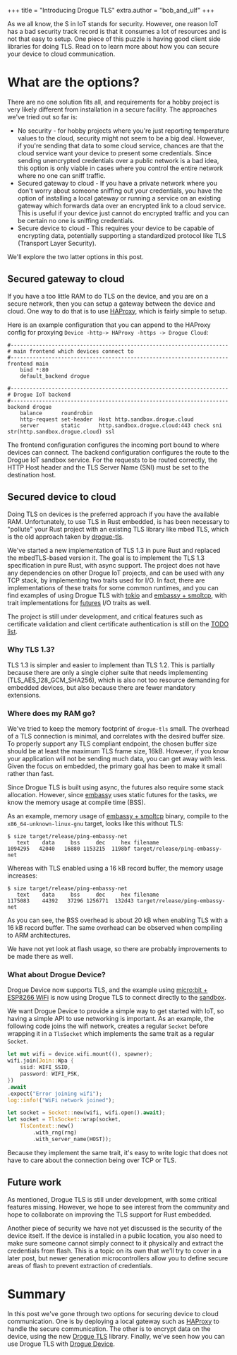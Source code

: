 +++
title = "Introducing Drogue TLS"
extra.author = "bob_and_ulf"
+++

As we all know, the S in IoT stands for security. However, one reason IoT has a bad security track record is that it consumes a lot of resources and is not that easy to setup. One piece of this puzzle is having good client side libraries for doing TLS. Read on to learn more about how you can secure your device to cloud communication.

<!-- more -->

# What are the options?

There are no one solution fits all, and requirements for a hobby project is very likely different from installation in a secure facility. The approaches we've tried out so far is:

* No security - for hobby projects where you're just reporting temperature values to the cloud, security might not seem to be a big deal. However, if you're sending that data to some cloud service, chances are that the cloud service want your device to present some credentials. Since sending unencrypted credentials over a public network is a bad idea, this option is only viable in cases where you control the entire network where no one can sniff traffic. 
* Secured gateway to cloud - If you have a private network where you don't worry about someone sniffing out your credentials, you have the option of installing a local gateway or running a service on an existing gateway which forwards data over an encrypted link to a cloud service. This is useful if your device just cannot do encrypted traffic and you can be certain no one is sniffing credentials.
* Secure device to cloud - This requires your device to be capable of encrypting data, potentially supporting a standardized protocol like TLS (Transport Layer Security).

We'll explore the two latter options in this post.

## Secured gateway to cloud

If you have a too little RAM to do TLS on the device, and you are on a secure network, then you can setup a gateway between the device and cloud. One way to do that is to use [HAProxy](http://www.haproxy.org/), which is fairly simple to setup. 

Here is an example configuration that you can append to the HAProxy config for proxying `Device -http-> HAProxy -https -> Drogue Cloud`:

```
#---------------------------------------------------------------------
# main frontend which devices connect to
#---------------------------------------------------------------------
frontend main
    bind *:80
    default_backend drogue

#---------------------------------------------------------------------
# Drogue IoT backend
#---------------------------------------------------------------------
backend drogue
    balance      roundrobin
    http-request set-header  Host http.sandbox.drogue.cloud
    server       static      http.sandbox.drogue.cloud:443 check sni str(http.sandbox.drogue.cloud) ssl
```

The frontend configuration configures the incoming port bound to where devices can connect. The backend configuration 
configures the route to the Drogue IoT sandbox service. For the requests to be routed correctly, the HTTP Host header and the TLS Server Name (SNI) must be set to the destination host.

## Secured device to cloud

Doing TLS on devices is the preferred approach if you have the available RAM. Unfortunately, to use TLS in Rust embedded, is has been necessary to "pollute" your Rust project with an existing TLS library like mbed TLS, which is the old approach taken by [drogue-tls](https://github.com/drogue-iot/drogue-tls).

We've started a new implementation of TLS 1.3 in pure Rust and replaced the mbedTLS-based version it. The goal is to implement the TLS 1.3 specification in pure Rust, with async support. The project does not have any dependencies on other Drogue IoT projects, and can be used with any TCP stack, by implementing two traits used for I/O. In fact, there are implementations of these traits for some common runtimes, and you can find examples of using Drogue TLS with [tokio](https://github.com/drogue-iot/drogue-tls/tree/main/examples/tokio) and [embassy + smoltcp](https://github.com/drogue-iot/drogue-tls/tree/main/examples/embassy), with trait implementations for [futures](https://github.com/drogue-iot/drogue-tls/tree/main/src/lib.rs) I/O traits as well.

The project is still under development, and critical features such as certificate validation and client certificate authentication is still on the [TODO list](https://github.com/drogue-iot/drogue-tls/issues). 

### Why TLS 1.3?

TLS 1.3 is simpler and easier to implement than TLS 1.2. This is partially because there are only a single cipher suite that needs implementing (TLS_AES_128_GCM_SHA256), which is also not too resource demanding for embedded devices, but also because there are fewer mandatory extensions.

### Where does my RAM go?

We've tried to keep the memory footprint of `drogue-tls` small. The overhead of a TLS connection is minimal, and correlates with the desired buffer size. To properly support any TLS compliant endpoint, the chosen buffer size should be at least the maximum TLS frame size, 16kB. However, if you know your application will not be sending much data, you can get away with less. Given the focus on embedded, the primary goal has been to make it small rather than fast.

Since Drogue TLS is built using async, the futures also require some stack allocation. However, since [embassy](https://github.com/embassy-rs/embassy) uses static futures for the tasks, we know the memory usage at compile time (BSS).

As an example, memory usage of [embassy + smoltcp](https://github.com/drogue-iot/drogue-tls/tree/main/examples/embassy) binary, compile to the `x86_64-unknown-linux-gnu` target, looks like this without TLS:

```
$ size target/release/ping-embassy-net
   text    data     bss     dec     hex filename
1094295   42040   16880 1153215  1198bf target/release/ping-embassy-net
```

Whereas with TLS enabled using a 16 kB record buffer, the memory usage increases:

```
$ size target/release/ping-embassy-net
   text    data     bss     dec     hex filename
1175083    44392   37296 1256771  132d43 target/release/ping-embassy-net
```

As you can see, the BSS overhead is about 20 kB when enabling TLS with a 16 kB record buffer. The same overhead can be observed when compiling to ARM architectures.

We have not yet look at flash usage, so there are probably improvements to be made there as well.

### What about Drogue Device?

Drogue Device now supports TLS, and the example using [micro:bit + ESP8266 WiFi](https://github.com/drogue-iot/drogue-device/tree/main/examples/nrf52/microbit-esp8266) is now using Drogue TLS to connect directly to the [sandbox](https://sandbox.drogue.cloud/).

We want Drogue Device to provide a simple way to get started with IoT, so having a simple API to use networking is important. As an example, the following code joins the wifi network, creates a regular `Socket` before wrapping it in a `TlsSocket` which implements the same trait as a regular `Socket`.

```rust
let mut wifi = device.wifi.mount((), spawner);
wifi.join(Join::Wpa {
    ssid: WIFI_SSID,
    password: WIFI_PSK,
})
.await
.expect("Error joining wifi");
log::info!("WiFi network joined");

let socket = Socket::new(wifi, wifi.open().await);
let socket = TlsSocket::wrap(socket,
    TlsContext::new()
        .with_rng(rng)
        .with_server_name(HOST));
```

Because they implement the same trait, it's easy to write logic that does not have to care about the connection being over TCP or TLS.

## Future work

As mentioned, Drogue TLS is still under development, with some critical features missing. However, we hope to see interest from the community and hope to collaborate on improving the TLS support for Rust embedded.

Another piece of security we have not yet discussed is the security of the device itself. If the device is installed in a public location, you also need to make sure someone cannot simply connect to it physically and extract the credentials from flash. This is a topic on its own that we'll try to cover in a later post, but newer generation microcontrollers allow you to define secure areas of flash to prevent extraction of credentials.

# Summary

In this post we've gone through two options for securing device to cloud communication. One is by deploying a local gateway such as [HAProxy](http://www.haproxy.org/) to handle the secure communication. The other is to encrypt data on the device, using the new [Drogue TLS](https://github.com/drogue-iot/drogue-tls) library. Finally, we've seen how you can use Drogue TLS with [Drogue Device](https://github.com/drogue-iot/drogue-device).
